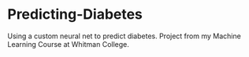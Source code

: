 # Predicting-Diabetes
Using a custom neural net to predict diabetes. Project from my Machine Learning Course at Whitman College.
